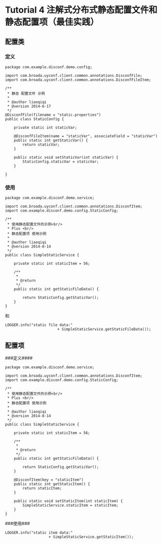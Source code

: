 Tutorial 4 注解式分布式静态配置文件和静态配置项（最佳实践）
=======

## 配置类 ##

### 定义 ###

    package com.example.disconf.demo.config;
    
    import com.broada.uyconf.client.common.annotations.DisconfFile;
    import com.broada.uyconf.client.common.annotations.DisconfFileItem;
    
    /**
     * 静态 配置文件 示例
     *
     * @author liaoqiqi
     * @version 2014-6-17
     */
    @DisconfFile(filename = "static.properties")
    public class StaticConfig {
    
        private static int staticVar;
    
        @DisconfFileItem(name = "staticVar", associateField = "staticVar")
        public static int getStaticVar() {
            return staticVar;
        }
    
        public static void setStaticVar(int staticVar) {
            StaticConfig.staticVar = staticVar;
        }
    
    }

### 使用 ###
     
    package com.example.disconf.demo.service;
    
    import com.broada.uyconf.client.common.annotations.DisconfItem;
    import com.example.disconf.demo.config.StaticConfig;
    
	/**
	 * 使用静态配置文件的示例<br/>
	 * Plus <br/>
	 * 静态配置项 使用示例
	 * 
	 * @author liaoqiqi
	 * @version 2014-8-14
	 */
	public class SimpleStaticService {
	
	    private static int staticItem = 56;
	
	    /**
	     * 
	     * @return
	     */
	    public static int getStaticFileData() {
	
	        return StaticConfig.getStaticVar();
	    }
	}

和

	LOGGER.info("static file data:"
	                        + SimpleStaticService.getStaticFileData());

## 配置项 ##

###定义####

    package com.example.disconf.demo.service;
    
    import com.broada.uyconf.client.common.annotations.DisconfItem;
    import com.example.disconf.demo.config.StaticConfig;

	/**
	 * 使用静态配置文件的示例<br/>
	 * Plus <br/>
	 * 静态配置项 使用示例
	 * 
	 * @author liaoqiqi
	 * @version 2014-8-14
	 */
	public class SimpleStaticService {
	
	    private static int staticItem = 56;
	
	    /**
	     * 
	     * @return
	     */
	    public static int getStaticFileData() {
	
	        return StaticConfig.getStaticVar();
	    }
	
	    @DisconfItem(key = "staticItem")
	    public static int getStaticItem() {
	        return staticItem;
	    }
	
	    public static void setStaticItem(int staticItem) {
	        SimpleStaticService.staticItem = staticItem;
	    }
	}


###使用###

    LOGGER.info("static item data:"
                        + SimpleStaticService.getStaticItem());